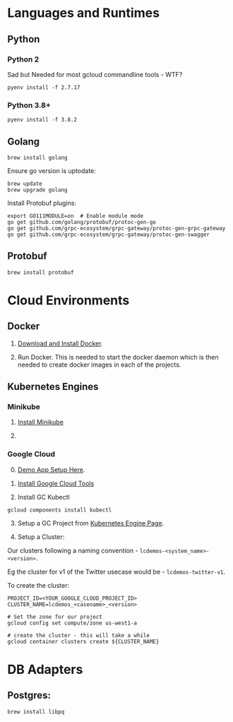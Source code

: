 
# Languages and Runtimes

## Python

### Python 2

Sad but Needed for most gcloud commandline tools - WTF?

```
pyenv install -f 2.7.17
```

### Python 3.8+

```
pyenv install -f 3.8.2
```

## Golang

```
brew install golang
```

Ensure go version is uptodate:

```
brew update
brew upgrade golang
```

Install Protobuf plugins:

```
export GO111MODULE=on  # Enable module mode
go get github.com/golang/protobuf/protoc-gen-go
go get github.com/grpc-ecosystem/grpc-gateway/protoc-gen-grpc-gateway
go get github.com/grpc-ecosystem/grpc-gateway/protoc-gen-swagger
```

## Protobuf

```
brew install protobuf
```

# Cloud Environments

## Docker

1. [Download and Install Docker](https://hub.docker.com/editions/community/docker-ce-desktop-mac/).

2. Run Docker.  This is needed to start the docker daemon which is then needed to create docker images in each of the projects.

## Kubernetes Engines

### Minikube

1. [Install Minikube](https://kubernetes.io/docs/tasks/tools/install-minikube/)

2. 

### Google Cloud

0. [Demo App Setup Here](https://cloud.google.com/kubernetes-engine/docs/tutorials/hello-app).

1. [Install Google Cloud Tools](https://cloud.google.com/sdk/docs/quickstarts)

2. Install GC Kubectl

```
gcloud components install kubectl
```

3. Setup a GC Project from [Kubernetes Engine Page](https://console.cloud.google.com/projectselector/kubernetes).

4. Setup a Cluster:

Our clusters following a naming convention - `lcdemos-<system_name>-<version>`.

Eg the cluster for v1 of the Twitter usecase would be - `lcdemos-twitter-v1`.

To create the cluster:

```
PROJECT_ID=<YOUR_GOOGLE_CLOUD_PROJECT_ID>
CLUSTER_NAME=lcdemos_<casename>_<version>

# Set the zone for our project
gcloud config set compute/zone us-west1-a

# create the cluster - this will take a while
gcloud container clusters create ${CLUSTER_NAME}
```

# DB Adapters

## Postgres:

```
brew install libpq
```
